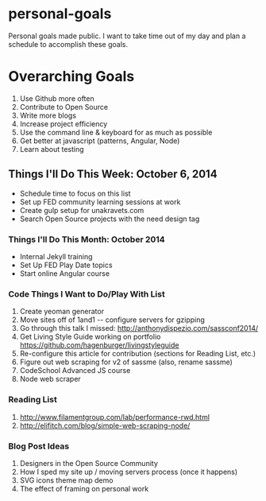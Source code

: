personal-goals
==============

Personal goals made public. I want to take time out of my day and plan a schedule to accomplish these goals.

# Overarching Goals
1. Use Github more often
2. Contribute to Open Source
3. Write more blogs
4. Increase project efficiency
5. Use the command line & keyboard for as much as possible
6. Get better at javascript (patterns, Angular, Node)
7. Learn about testing

## Things I'll Do This Week: October 6, 2014
- Schedule time to focus on this list
- Set up FED community learning sessions at work
- Create gulp setup for unakravets.com 
- Search Open Source projects with the need design tag

### Things I'll Do This Month: October 2014
 - Internal Jekyll training
 - Set Up FED Play Date topics
 - Start online Angular course

### Code Things I Want to Do/Play With List
1. Create yeoman generator
2. Move sites off of 1and1 -- configure servers for gzipping
3. Go through this talk I missed: http://anthonydispezio.com/sassconf2014/
4. Get Living Style Guide working on portfolio https://github.com/hagenburger/livingstyleguide
5. Re-configure this article for contribution (sections for Reading List, etc.)
6. Figure out web scraping for v2 of sassme (also, rename sassme)
7. CodeSchool Advanced JS course
8. Node web scraper

### Reading List
1. http://www.filamentgroup.com/lab/performance-rwd.html
2. http://elifitch.com/blog/simple-web-scraping-node/

### Blog Post Ideas
1. Designers in the Open Source Community
2. How I sped my site up / moving servers process (once it happens)
3. SVG icons theme map demo
4. The effect of framing on personal work

